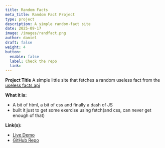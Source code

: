 ```yaml
---
title: Random Facts
meta_title: Random Fact Project
type: project
description: A simple random-fact site
date: 2025-09-17
image: /images/randfact.png
author: daniel
draft: false
weight: 4
button:
  enable: false
  label: Check the repo
  link:
---
```


**Project Title**
A simple little site that fetches a random useless fact from the [useless facts api](https://uselessfacts.jsph.pl)

**What it is:**

- A bit of html, a bit of css and finally a dash of JS
- built it just to get some exercise using fetch(and css, can never get enough of that)

**Link(s):**

- [Live Demo](https://danhoernchen.github.io/random-facts/)
- [GitHub Repo](https://github.com/danhoernchen/random-facts)
